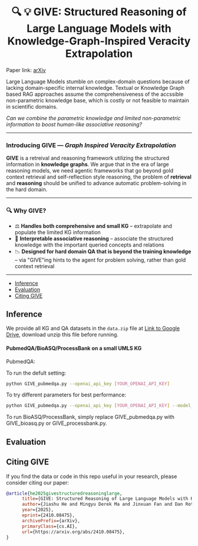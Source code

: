 <h1 align="center">🔍 💡 GIVE: Structured Reasoning of Large Language Models
with Knowledge-Graph-Inspired Veracity Extrapolation</h1>

Paper link: [arXiv](https://arxiv.org/abs/2410.08475)


Large Language Models stumble on complex-domain questions because of lacking domain-specific internal knowledge. Textual or Knowledge Graph based RAG approaches assume the comprehensiveness of the accssible non-parametric knowledge base, which is costly or not feasible to maintain in scientific domains.

*Can we combine the parametric knowledge and limited non-parametric information to boost human-like associative reasoning?*

---

### Introducing **GIVE** — *Graph Inspired Veracity Extrapolation*

**GIVE** is a retreival and reasoning framework utilizing the structured information in **knowledge graphs**. We argue that in the era of large reasoning models, we need agentic frameworks that go beyond gold context retrieval and self-reflection style reasoning, the problem of **retrieval** and **reasoning** should be unified to advance automatic problem-solving in the hard domain. 

---

### 🔍 Why GIVE?

* ⚖️ **Handles both comprehensive and small KG** – extrapolate and populate the limited KG information
* 🔄 **Interpretable associative reasoning** – associate the structured knowledge with the important queried concepts and relations
* 📉 **Designed for hard domain QA that is beyond the training knowledge** – via "GIVE"ing hints to the agent for problem solving, rather than gold context retrieval
---
- [Inference](#inference)
- [Evaluation](#evaluation)
- [Citing GIVE](#citing-give)

## Inference

We provide all KG and QA datasets in the `data.zip` file at [Link to Google Drive](https://drive.google.com/file/d/1fxDXOY-bsTL29aIM-8IRR8EL2h8S0cu7/view?usp=sharing), download unzip this file before running.

#### PubmedQA/BioASQ/ProcessBank on a small UMLS KG

PubmedQA:

To run the defult setting:
```bash
python GIVE_pubmedqa.py --openai_api_key [YOUR_OPENAI_API_KEY]
```

To try different parameters for best performance:
```bash
python GIVE_pubmedqa.py --openai_api_key [YOUR_OPENAI_API_KEY] --model_id [OPENAI_MODEL_ID] --sentence_transformer [ENCODER_SENTENCE_TRANSFORMER] --temperature [LLM_OUTPUT_TEMPERATURE] --rewrite_question [WHETHER_PARAPHRASE_QUESTION_STATEMENT] --entity_per_group [NO._KG_ENTITIES_PER_GROUP]
```

To run BioASQ/ProcessBank, simply replace GIVE_pubmedqa.py with GIVE_bioasq.py or GIVE_processbank.py.


## Evaluation



## Citing GIVE

If you find the data or code in this repo useful in your research, please consider citing our paper:
```bibtex
@article{he2025givestructuredreasoninglarge,
      title={GIVE: Structured Reasoning of Large Language Models with Knowledge Graph Inspired Veracity Extrapolation}, 
      author={Jiashu He and Mingyu Derek Ma and Jinxuan Fan and Dan Roth and Wei Wang and Alejandro Ribeiro},
      year={2025},
      eprint={2410.08475},
      archivePrefix={arXiv},
      primaryClass={cs.AI},
      url={https://arxiv.org/abs/2410.08475}, 
}
```
